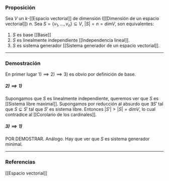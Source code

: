 ### Proposición

Sea $V$ un $k$-[[Espacio vectorial]] de dimensión ([[Dimensión de un espacio vectorial]]) $n$. Sea $S = \{v_1, \dots, v_n\} \subseteq V$, $|S|=n = dimV$, son equivalentes:
1) $S$ es base [[Base]]
2) $S$ es linealmente independiente [[Independencia lineal]].
3) $S$ es sistema generador [[Sistema generador de un espacio vectorial]].

---
### Demostración

En primer lugar $1) \implies 2) \implies 3)$ es obvio por definición de base.

##### $2) \implies 1)$
Supongamos que $S$ es linealmente independiente, queremos ver que $S$ es [[Sistema libre maximal]]. Supongamos por reducción al absurdo que $\exists S'$ tal que $S \subsetneq S'$ tal que $S'$ es sistema libre. Entonces $|S'| > |S| = dimV$, lo cual contradice al [[Corolario de los cardinales]].

##### $3) \implies 1)$
POR DEMOSTRAR. Análogo. Hay que ver que $S$ es sistema generador minimal.

---
### Referencias
[[Espacio vectorial]]